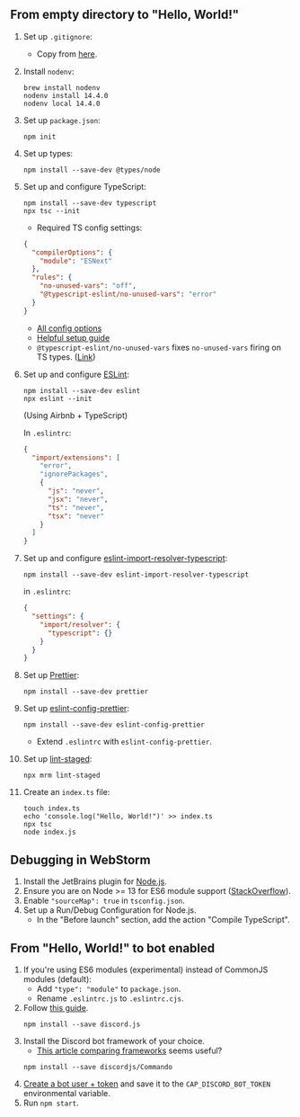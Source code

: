 ## From empty directory to "Hello, World!"

1. Set up `.gitignore`:
   - Copy from [here](https://github.com/github/gitignore/blob/master/Node.gitignore).
1. Install `nodenv`:
   ```shell script
   brew install nodenv
   nodenv install 14.4.0
   nodenv local 14.4.0
   ```
1. Set up `package.json`:
   ```shell script
   npm init
   ```
1. Set up types:
   ```shell script
   npm install --save-dev @types/node
   ```
1. Set up and configure TypeScript:
   ```
   npm install --save-dev typescript
   npx tsc --init
   ```
   - Required TS config settings:
   ```json
   {
     "compilerOptions": {
       "module": "ESNext"
     },
     "rules": {
       "no-unused-vars": "off",
       "@typescript-eslint/no-unused-vars": "error"
     }
   }
   ```
   - [All config options](https://www.typescriptlang.org/tsconfig)
   - [Helpful setup guide](https://khalilstemmler.com/blogs/typescript/node-starter-project/)
   - `@typescript-eslint/no-unused-vars` fixes `no-unused-vars` firing on TS types.
     ([Link](https://stackoverflow.com/questions/55280555/))
1. Set up and configure [ESLint](https://eslint.org/):

   ```shell script
   npm install --save-dev eslint
   npx eslint --init
   ```

   (Using Airbnb + TypeScript)

   In `.eslintrc`:

   ```json
   {
     "import/extensions": [
       "error",
       "ignorePackages",
       {
         "js": "never",
         "jsx": "never",
         "ts": "never",
         "tsx": "never"
       }
     ]
   }
   ```

1. Set up and configure [eslint-import-resolver-typescript](https://github.com/alexgorbatchev/eslint-import-resolver-typescript):
   ```shell script
   npm install --save-dev eslint-import-resolver-typescript
   ```
   in `.eslintrc`:
   ```json
   {
     "settings": {
       "import/resolver": {
         "typescript": {}
       }
     }
   }
   ```
1. Set up [Prettier](https://prettier.io/):
   ```shell script
   npm install --save-dev prettier
   ```
1. Set up [eslint-config-prettier](https://github.com/prettier/eslint-config-prettier):
   ```shell script
   npm install --save-dev eslint-config-prettier
   ```
   - Extend `.eslintrc` with `eslint-config-prettier`.
1. Set up [lint-staged](https://github.com/okonet/lint-staged):
   ```shell script
   npx mrm lint-staged
   ```
1. Create an `index.ts` file:
   ```shell script
   touch index.ts
   echo 'console.log("Hello, World!")' >> index.ts
   npx tsc
   node index.js
   ```

## Debugging in WebStorm

1. Install the JetBrains plugin for [Node.js](https://plugins.jetbrains.com/plugin/6098-node-js).
1. Ensure you are on Node >= 13 for ES6 module support ([StackOverflow](https://stackoverflow.com/questions/45854169/)).
1. Enable `"sourceMap": true` in `tsconfig.json`.
1. Set up a Run/Debug Configuration for Node.js.
   - In the "Before launch" section, add the action "Compile TypeScript".

## From "Hello, World!" to bot enabled

1. If you're using ES6 modules (experimental) instead of CommonJS modules (default):
   - Add `"type": "module"` to `package.json`.
   - Rename `.eslintrc.js` to `.eslintrc.cjs`.
1. Follow [this guide](https://discordjs.guide/preparations/setting-up-a-bot-application.html).
   ```shell script
   npm install --save discord.js
   ```
1. Install the Discord bot framework of your choice.
   - [This article comparing frameworks](https://github.com/1Computer1/discord.js-frameworks-comparison) seems useful?
   ```shell script
   npm install --save discordjs/Commando
   ```
1. [Create a bot user + token](https://discordjs.guide/preparations/setting-up-a-bot-application.html#your-token) and save it to the `CAP_DISCORD_BOT_TOKEN` environmental variable.
1. Run `npm start`.
